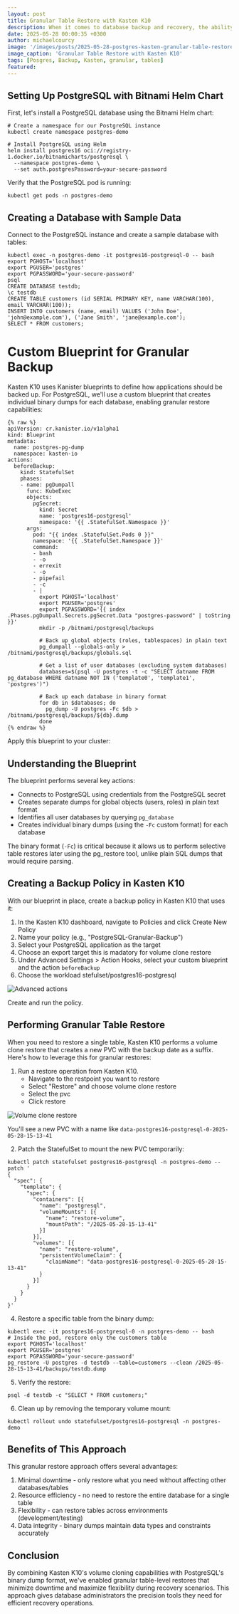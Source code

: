 ```yaml
---
layout: post
title: Granular Table Restore with Kasten K10
description: When it comes to database backup and recovery, the ability to perform granular restores is essential. This post demonstrates how to leverage Kasten K10 to implement PostgreSQL granular table restores using custom Kanister blueprints and volume cloning techniques.
date: 2025-05-28 00:00:35 +0300
author: michaelcourcy
image: '/images/posts/2025-05-28-postgres-kasten-granular-table-restore/pick-tables.png'
image_caption: 'Granular Table Restore with Kasten K10'
tags: [Posgres, Backup, Kasten, granular, tables]
featured:
---
```


## Setting Up PostgreSQL with Bitnami Helm Chart

First, let's install a PostgreSQL database using the Bitnami Helm chart:

```
# Create a namespace for our PostgreSQL instance
kubectl create namespace postgres-demo

# Install PostgreSQL using Helm
helm install postgres16 oci://registry-1.docker.io/bitnamicharts/postgresql \
  --namespace postgres-demo \
  --set auth.postgresPassword=your-secure-password
```

Verify that the PostgreSQL pod is running:

```
kubectl get pods -n postgres-demo
```

## Creating a Database with Sample Data

Connect to the PostgreSQL instance and create a sample database with tables:

```
kubectl exec -n postgres-demo -it postgres16-postgresql-0 -- bash
export PGHOST='localhost'
export PGUSER='postgres'
export PGPASSWORD='your-secure-password'
psql 
CREATE DATABASE testdb;
\c testdb
CREATE TABLE customers (id SERIAL PRIMARY KEY, name VARCHAR(100), email VARCHAR(100));
INSERT INTO customers (name, email) VALUES ('John Doe', 'john@example.com'), ('Jane Smith', 'jane@example.com');
SELECT * FROM customers;
```

# Custom Blueprint for Granular Backup

Kasten K10 uses Kanister blueprints to define how applications should be backed up. For PostgreSQL, we'll use a custom blueprint that creates individual binary dumps for each database, enabling granular restore capabilities:

```
{% raw %}
apiVersion: cr.kanister.io/v1alpha1
kind: Blueprint
metadata:
  name: postgres-pg-dump
  namespace: kasten-io
actions:
  beforeBackup:
    kind: StatefulSet
    phases:
    - name: pgDumpall
      func: KubeExec
      objects:
        pgSecret:
          kind: Secret
          name: 'postgres16-postgresql'
          namespace: '{{ .StatefulSet.Namespace }}'
      args:
        pod: "{{ index .StatefulSet.Pods 0 }}"
        namespace: '{{ .StatefulSet.Namespace }}'
        command:
        - bash
        - -o
        - errexit
        - -o
        - pipefail
        - -c
        - |
          export PGHOST='localhost'
          export PGUSER='postgres'
          export PGPASSWORD='{{ index .Phases.pgDumpall.Secrets.pgSecret.Data "postgres-password" | toString }}'
          mkdir -p /bitnami/postgresql/backups
          
          # Back up global objects (roles, tablespaces) in plain text
          pg_dumpall --globals-only > /bitnami/postgresql/backups/globals.sql
          
          # Get a list of user databases (excluding system databases)
          databases=$(psql -U postgres -t -c "SELECT datname FROM pg_database WHERE datname NOT IN ('template0', 'template1', 'postgres')")

          # Back up each database in binary format
          for db in $databases; do
            pg_dump -U postgres -Fc $db > /bitnami/postgresql/backups/${db}.dump
          done
{% endraw %}
```

Apply this blueprint to your cluster:

## Understanding the Blueprint 

The blueprint performs several key actions:

- Connects to PostgreSQL using credentials from the PostgreSQL secret
- Creates separate dumps for global objects (users, roles) in plain text format
- Identifies all user databases by querying `pg_database`
- Creates individual binary dumps (using the `-Fc` custom format) for each database


The binary format (`-Fc`) is critical because it allows us to perform selective table restores later using the pg_restore tool, unlike plain SQL dumps that would require parsing.

## Creating a Backup Policy in Kasten K10

With our blueprint in place, create a backup policy in Kasten K10 that uses it:

1. In the Kasten K10 dashboard, navigate to Policies and click Create New Policy
2. Name your policy (e.g., "PostgreSQL-Granular-Backup")
3. Select your PostgreSQL application as the target
4. Choose an export target this is madatory for volume clone restore
4. Under Advanced Settings > Action Hooks, select your custom blueprint and the action `beforeBackup`
5. Choose the workload stefulset/postgres16-postgresql

![Advanced actions](../images/posts/2025-05-28-postgres-kasten-granular-table-restore/advanced-actions.png)

Create and run the policy.

## Performing Granular Table Restore

When you need to restore a single table, Kasten K10 performs a volume clone restore that creates a new PVC with the backup date as a suffix. Here's how to leverage this for granular restores:

1. Run a restore operation from Kasten K10.    
   - Navigate to the restpoint you want to restore
   - Select "Restore" and choose volume clone restore 
   - Select the pvc 
   - Click restore 

![Volume clone restore](../images/posts/2025-05-28-postgres-kasten-granular-table-restore/volume-clone-restore.png)

You'll see a new PVC with a name like `data-postgres16-postgresql-0-2025-05-28-15-13-41`

2. Patch the StatefulSet to mount the new PVC temporarily:

```
kubectl patch statefulset postgres16-postgresql -n postgres-demo --patch '
{
  "spec": {
    "template": {
      "spec": {
        "containers": [{
          "name": "postgresql",
          "volumeMounts": [{
            "name": "restore-volume",
            "mountPath": "/2025-05-28-15-13-41"
          }]
        }],
        "volumes": [{
          "name": "restore-volume",
          "persistentVolumeClaim": {
            "claimName": "data-postgres16-postgresql-0-2025-05-28-15-13-41"
          }
        }]
      }
    }
  }
}'
```

4. Restore a specific table from the binary dump:

```
kubectl exec -it postgres16-postgresql-0 -n postgres-demo -- bash
# Inside the pod, restore only the customers table
export PGHOST='localhost'
export PGUSER='postgres'
export PGPASSWORD='your-secure-password'
pg_restore -U postgres -d testdb --table=customers --clean /2025-05-28-15-13-41/backups/testdb.dump
```

5. Verify the restore:

```
psql -d testdb -c "SELECT * FROM customers;"
```

6. Clean up by removing the temporary volume mount:
```
kubectl rollout undo statefulset/postgres16-postgresql -n postgres-demo
```

## Benefits of This Approach
This granular restore approach offers several advantages:

1. Minimal downtime - only restore what you need without affecting other databases/tables
2. Resource efficiency - no need to restore the entire database for a single table
3. Flexibility - can restore tables across environments (development/testing)
4. Data integrity - binary dumps maintain data types and constraints accurately

## Conclusion

By combining Kasten K10's volume cloning capabilities with PostgreSQL's binary dump format, we've enabled granular table-level restores that minimize downtime and maximize flexibility during recovery scenarios. This approach gives database administrators the precision tools they need for efficient recovery operations.